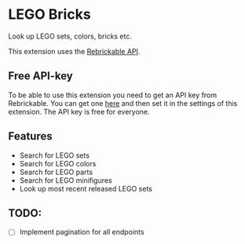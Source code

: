 # LEGO Bricks
Look up LEGO sets, colors, bricks etc.

This extension uses the [Rebrickable API](https://rebrickable.com/api/v3/docs/).

## Free API-key
To be able to use this extension you need to get an API key from Rebrickable. You can get one [here](https://rebrickable.com/api/v3/docs/) and then set it in the settings of this extension. The API key is free for everyone.

## Features
- Search for LEGO sets
- Search for LEGO colors
- Search for LEGO parts
- Search for LEGO minifigures
- Look up most recent released LEGO sets


## TODO:
- [ ] Implement pagination for all endpoints